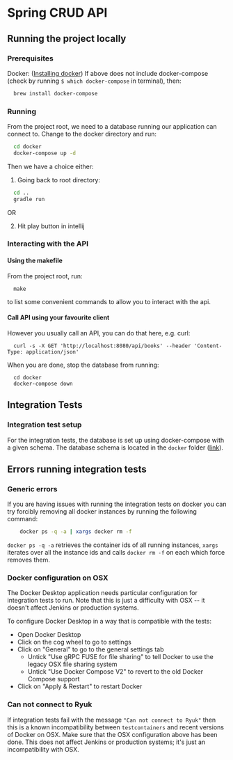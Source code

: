 # Spring CRUD API

## Running the project locally

### Prerequisites

Docker: ([Installing docker](https://docs.docker.com/desktop/mac/install/))
If above does not include docker-compose (check by running `$ which docker-compose` in terminal), then: 
```sh
  brew install docker-compose
```

### Running

From the project root, we need to a database running our application can connect to. Change to the docker directory and run:

```sh
  cd docker
  docker-compose up -d
```

Then we have a choice either:
1. Going back to root directory:
```sh
  cd ..
  gradle run
```

OR

2. Hit play button in intellij

### Interacting with the API

#### Using the makefile

From the project root, run:

```shell
  make
```
to list some convenient commands to allow you to interact with the api.

#### Call API using your favourite client

However you usually call an API, you can do that here, e.g. curl:

```shell
  curl -s -X GET 'http://localhost:8080/api/books' --header 'Content-Type: application/json'
```

When you are done, stop the database from running:
```shell
  cd docker
  docker-compose down
```

## Integration Tests

### Integration test setup

For the integration tests, the database is set up using docker-compose with a given schema. The database schema is located in the `docker` folder ([link](docker/sql/V1__init.sql)).

## Errors running integration tests

### Generic errors

If you are having issues with running the integration tests on docker you can try forcibly removing all docker instances
by running the following command:

```sh
    docker ps -q -a | xargs docker rm -f
```

`docker ps -q -a` retrieves the container ids of all running instances, `xargs` iterates
over all the instance ids and calls `docker rm -f` on each which force removes them.

### Docker configuration on OSX

The Docker Desktop application needs particular configuration for integration tests to run. Note that this
is just a difficulty with OSX -- it doesn't affect Jenkins or production systems.

To configure Docker Desktop in a way that is compatible with the tests:

- Open Docker Desktop
- Click on the cog wheel to go to settings
- Click on "General" to go to the general settings tab
    - Untick "Use gRPC FUSE for file sharing" to tell Docker to use the legacy OSX file sharing system
    - Untick "Use Docker Compose V2" to revert to the old Docker Compose support
- Click on "Apply & Restart" to restart Docker

### Can not connect to Ryuk

If integration tests fail with the message `"Can not connect to Ryuk"` then this is a known incompatibility between
`testcontainers` and recent versions of Docker on OSX. Make sure that the OSX configuration above has been done.
This does not affect Jenkins or production systems; it's just an incompatibility with OSX.
